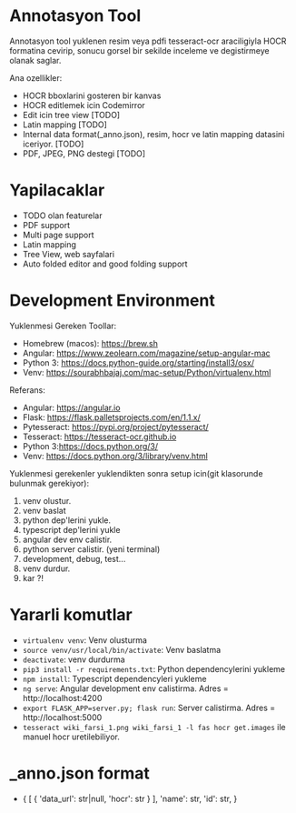 # Annotasyon Tool

Annotasyon tool yuklenen resim veya pdfi tesseract-ocr araciligiyla HOCR formatina cevirip, sonucu
gorsel bir sekilde inceleme ve degistirmeye olanak saglar.

Ana ozellikler:

-   HOCR bboxlarini gosteren bir kanvas
-   HOCR editlemek icin Codemirror
-   Edit icin tree view [TODO]
-   Latin mapping [TODO]
-   Internal data format(\_anno.json), resim, hocr ve latin mapping datasini iceriyor. [TODO]
-   PDF, JPEG, PNG destegi [TODO]

# Yapilacaklar

-   TODO olan featurelar
-   PDF support
-   Multi page support
-   Latin mapping
-   Tree View, web sayfalari
-   Auto folded editor and good folding support

# Development Environment

Yuklenmesi Gereken Toollar:

-   Homebrew (macos): https://brew.sh
-   Angular: https://www.zeolearn.com/magazine/setup-angular-mac
-   Python 3: https://docs.python-guide.org/starting/install3/osx/
-   Venv: https://sourabhbajaj.com/mac-setup/Python/virtualenv.html

Referans:

-   Angular: https://angular.io
-   Flask: https://flask.palletsprojects.com/en/1.1.x/
-   Pytesseract: https://pypi.org/project/pytesseract/
-   Tesseract: https://tesseract-ocr.github.io
-   Python 3:https://docs.python.org/3/
-   Venv: https://docs.python.org/3/library/venv.html

Yuklenmesi gerekenler yuklendikten sonra setup icin(git klasorunde bulunmak gerekiyor):

1. venv olustur.
2. venv baslat
3. python dep'lerini yukle.
4. typescript dep'lerini yukle
5. angular dev env calistir.
6. python server calistir. (yeni terminal)
7. development, debug, test...
8. venv durdur.
9. kar ?!

# Yararli komutlar

-   `virtualenv venv`: Venv olusturma
-   `source venv/usr/local/bin/activate`: Venv baslatma
-   `deactivate`: venv durdurma
-   `pip3 install -r requirements.txt`: Python dependencylerini yukleme
-   `npm install`: Typescript dependencyleri yukleme
-   `ng serve`: Angular development env calistirma. Adres = http://localhost:4200
-   `export FLASK_APP=server.py; flask run`: Server calistirma. Adres = http://localhost:5000
-   `tesseract wiki_farsi_1.png wiki_farsi_1 -l fas hocr get.images` ile manuel hocr uretilebiliyor.

# \_anno.json format

-   {
    [
    {
    'data_url': str|null,
    'hocr': str
    }
    ],
    'name': str,
    'id': str,
    }
